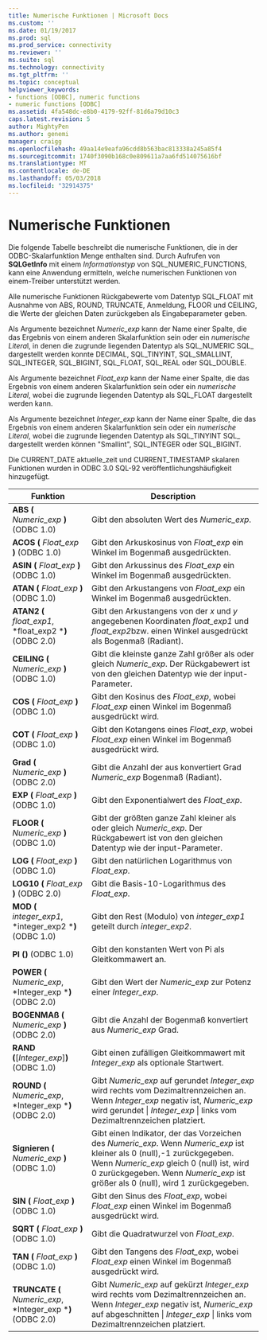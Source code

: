 ```yaml
---
title: Numerische Funktionen | Microsoft Docs
ms.custom: ''
ms.date: 01/19/2017
ms.prod: sql
ms.prod_service: connectivity
ms.reviewer: ''
ms.suite: sql
ms.technology: connectivity
ms.tgt_pltfrm: ''
ms.topic: conceptual
helpviewer_keywords:
- functions [ODBC], numeric functions
- numeric functions [ODBC]
ms.assetid: 4fa548dc-e8b0-4179-92ff-81d6a79d10c3
caps.latest.revision: 5
author: MightyPen
ms.author: genemi
manager: craigg
ms.openlocfilehash: 49aa14e9eafa96cdd8b563bac813338a245a85f4
ms.sourcegitcommit: 1740f3090b168c0e809611a7aa6fd514075616bf
ms.translationtype: MT
ms.contentlocale: de-DE
ms.lasthandoff: 05/03/2018
ms.locfileid: "32914375"
---
```

# <a name="numeric-functions"></a>Numerische Funktionen
Die folgende Tabelle beschreibt die numerische Funktionen, die in der ODBC-Skalarfunktion Menge enthalten sind. Durch Aufrufen von **SQLGetInfo** mit einem *Informationstyp* von SQL_NUMERIC_FUNCTIONS, kann eine Anwendung ermitteln, welche numerischen Funktionen von einem-Treiber unterstützt werden.  
  
 Alle numerische Funktionen Rückgabewerte vom Datentyp SQL_FLOAT mit Ausnahme von ABS, ROUND, TRUNCATE, Anmeldung, FLOOR und CEILING, die Werte der gleichen Daten zurückgeben als Eingabeparameter geben.  
  
 Als Argumente bezeichnet *Numeric_exp* kann der Name einer Spalte, die das Ergebnis von einem anderen Skalarfunktion sein oder ein *numerische Litera*l, in denen die zugrunde liegenden Datentyp als SQL_NUMERIC SQL_ dargestellt werden konnte DECIMAL, SQL_TINYINT, SQL_SMALLINT, SQL_INTEGER, SQL_BIGINT, SQL_FLOAT, SQL_REAL oder SQL_DOUBLE.  
  
 Als Argumente bezeichnet *Float_exp* kann der Name einer Spalte, die das Ergebnis von einem anderen Skalarfunktion sein oder ein *numerische Literal*, wobei die zugrunde liegenden Datentyp als SQL_FLOAT dargestellt werden kann.  
  
 Als Argumente bezeichnet *Integer_exp* kann der Name einer Spalte, die das Ergebnis von einem anderen Skalarfunktion sein oder ein *numerische Literal*, wobei die zugrunde liegenden Datentyp als SQL_TINYINT SQL_ dargestellt werden können "Smallint", SQL_INTEGER oder SQL_BIGINT.  
  
 Die CURRENT_DATE aktuelle_zeit und CURRENT_TIMESTAMP skalaren Funktionen wurden in ODBC 3.0 SQL-92 veröffentlichungshäufigkeit hinzugefügt.  
  
|Funktion|Description|  
|--------------|-----------------|  
|**ABS (** *Numeric_exp* **)** (ODBC 1.0)|Gibt den absoluten Wert des *Numeric_exp*.|  
|**ACOS (** *Float_exp* **)** (ODBC 1.0)|Gibt den Arkuskosinus von *Float_exp* ein Winkel im Bogenmaß ausgedrückten.|  
|**ASIN (** *Float_exp* **)** (ODBC 1.0)|Gibt den Arkussinus des *Float_exp* ein Winkel im Bogenmaß ausgedrückten.|  
|**ATAN (** *Float_exp* **)** (ODBC 1.0)|Gibt den Arkustangens von *Float_exp* ein Winkel im Bogenmaß ausgedrückten.|  
|**ATAN2 (** *float_exp1*, *float_exp2 ***)** (ODBC 2.0)|Gibt den Arkustangens von der *x* und *y* angegebenen Koordinaten *float_exp1* und *float_exp2*bzw. einen Winkel ausgedrückt als Bogenmaß (Radiant).|  
|**CEILING (** *Numeric_exp* **)** (ODBC 1.0)|Gibt die kleinste ganze Zahl größer als oder gleich *Numeric_exp*. Der Rückgabewert ist von den gleichen Datentyp wie der input-Parameter.|  
|**COS (** *Float_exp* **)** (ODBC 1.0)|Gibt den Kosinus des *Float_exp*, wobei *Float_exp* einen Winkel im Bogenmaß ausgedrückt wird.|  
|**COT (** *Float_exp* **)** (ODBC 1.0)|Gibt den Kotangens eines *Float_exp*, wobei *Float_exp* einen Winkel im Bogenmaß ausgedrückt wird.|  
|**Grad (** *Numeric_exp* **)** (ODBC 2.0)|Gibt die Anzahl der aus konvertiert Grad *Numeric_exp* Bogenmaß (Radiant).|  
|**EXP (** *Float_exp* **)** (ODBC 1.0)|Gibt den Exponentialwert des *Float_exp*.|  
|**FLOOR (** *Numeric_exp* **)** (ODBC 1.0)|Gibt der größten ganze Zahl kleiner als oder gleich *Numeric_exp*. Der Rückgabewert ist von den gleichen Datentyp wie der input-Parameter.|  
|**LOG (** *Float_exp* **)** (ODBC 1.0)|Gibt den natürlichen Logarithmus von *Float_exp*.|  
|**LOG10 (** *Float_exp* **)** (ODBC 2.0)|Gibt die Basis-10-Logarithmus des *Float_exp*.|  
|**MOD (** *integer_exp1*, *integer_exp2 ***)** (ODBC 1.0)|Gibt den Rest (Modulo) von *integer_exp1* geteilt durch *integer_exp2*.|  
|**PI ()** (ODBC 1.0)|Gibt den konstanten Wert von Pi als Gleitkommawert an.|  
|**POWER (** *Numeric_exp*, *Integer_exp ***)** (ODBC 2.0)|Gibt den Wert der *Numeric_exp* zur Potenz einer *Integer_exp*.|  
|**BOGENMAß (** *Numeric_exp* **)** (ODBC 2.0)|Gibt die Anzahl der Bogenmaß konvertiert aus *Numeric_exp* Grad.|  
|**RAND (**[*Integer_exp*]**)** (ODBC 1.0)|Gibt einen zufälligen Gleitkommawert mit *Integer_exp* als optionale Startwert.|  
|**ROUND (** *Numeric_exp*, *Integer_exp ***)** (ODBC 2.0)|Gibt *Numeric_exp* auf gerundet *Integer_exp* wird rechts vom Dezimaltrennzeichen an. Wenn *Integer_exp* negativ ist, *Numeric_exp* wird gerundet &#124; *Integer_exp* &#124; links vom Dezimaltrennzeichen platziert.|  
|**Signieren (** *Numeric_exp* **)** (ODBC 1.0)|Gibt einen Indikator, der das Vorzeichen des *Numeric_exp*. Wenn *Numeric_exp* ist kleiner als 0 (null),-1 zurückgegeben. Wenn *Numeric_exp* gleich 0 (null) ist, wird 0 zurückgegeben. Wenn *Numeric_exp* ist größer als 0 (null), wird 1 zurückgegeben.|  
|**SIN (** *Float_exp* **)** (ODBC 1.0)|Gibt den Sinus des *Float_exp*, wobei *Float_exp* einen Winkel im Bogenmaß ausgedrückt wird.|  
|**SQRT (** *Float_exp* **)** (ODBC 1.0)|Gibt die Quadratwurzel von *Float_exp*.|  
|**TAN (** *Float_exp* **)** (ODBC 1.0)|Gibt den Tangens des *Float_exp*, wobei *Float_exp* einen Winkel im Bogenmaß ausgedrückt wird.|  
|**TRUNCATE (** *Numeric_exp*, *Integer_exp ***)** (ODBC 2.0)|Gibt *Numeric_exp* auf gekürzt *Integer_exp* wird rechts vom Dezimaltrennzeichen an. Wenn *Integer_exp* negativ ist, *Numeric_exp* auf abgeschnitten &#124; *Integer_exp* &#124; links vom Dezimaltrennzeichen platziert.|
